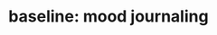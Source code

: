 ---
layout: home
title: "baseline: mood journaling"
image: /assets/og.png
twitter:
  card: app
quotes:
  - quote: baseline has got me to stick with journaling longer than I ever have before.
    name: Olivia
  - quote: Every other app seems to be [...] designed around making you pay for things. This app is not like that.
    name: Noah
  - quote: I was in a bad relationship [...] and baseline got me out of it.
    name: Iris
  - quote: Recommended by my therapist! Really helps me organize my thoughts and moods.
    name: Chloe
  - quote: Journaling with baseline probably saved my life.
    name: Nicholas
  - quote: I could never really journal like I wanted to, but this has been a game changer.
    name: Sophia
  - quote: This app knew I had depression. I talked to my doctor, and now I'm getting the help I need.
    name: Mia
  - quote: I think this is the best mood/bullet journal app out there.
    name: Benjamin
---